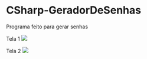 # CSharp-GeradorDeSenhas
 Programa feito para gerar senhas

Tela 1
<img src=”https://prntscr.com/qhxsrh”>

Tela 2
<img src=”https://prntscr.com/qhxsrj”>
